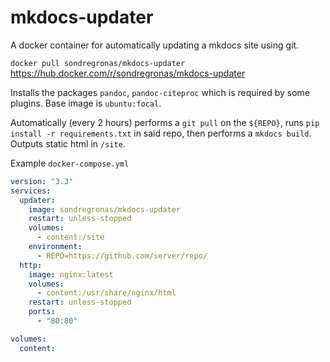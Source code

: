 # mkdocs-updater
A docker container for automatically updating a mkdocs site using git.

`docker pull sondregronas/mkdocs-updater`
https://hub.docker.com/r/sondregronas/mkdocs-updater

Installs the packages `pandoc`, `pandoc-citeproc` which is required by some plugins. Base image is `ubuntu:focal`.

Automatically (every 2 hours) performs a `git pull` on the `${REPO}`, runs `pip install -r requirements.txt` in said repo, then performs a `mkdocs build`. Outputs static html in `/site`.

Example `docker-compose.yml`

```yaml
version: "3.3"
services:
  updater:
    image: sondregronas/mkdocs-updater
    restart: unless-stopped
    volumes:
      - content:/site
    environment:
      - REPO=https://github.com/server/repo/
  http:
    image: nginx:latest
    volumes:
      - content:/usr/share/nginx/html
    restart: unless-stopped
    ports:
      - "80:80"

volumes:
  content:
```
